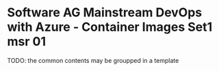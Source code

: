 # Software AG Mainstream DevOps with Azure - Container Images Set1 msr 01

TODO: the common contents may be groupped in a template
